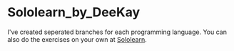 <h1>Sololearn_by_DeeKay</h1>

<p>I've created seperated branches for each programming language.
You can also do the exercises on your own at
<a href="https://www.sololearn.com/learning">Sololearn</a>.</p>
